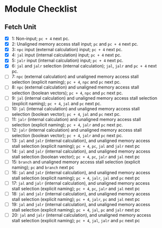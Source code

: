 # Module Checklist

## Fetch Unit
- [X] 1: Non-input; `pc + 4` next pc.
- [x] 2: Unaligned memory access stall input; `pc` and `pc + 4` next pc.
- [x] 3: `npc` input (external calculation) input; `pc + 4` next pc.
- [x] 4: `jal` input (internal calculation) input; `pc + 4` next pc.
- [x] 5: `jalr` input (internal calculation) input; `pc + 4` next pc.
- [x] 6: `jal` and `jalr` selection (internal calculation); `jal`, `jalr` and `pc + 4` next pc.
- [ ] 7: `npc` (external calculation) and unaligned memory access stall selection (explicit naming); `pc + 4`, `npc` and `pc` next pc.
- [ ] 8: `npc` (external calculation) and unaligned memory access stall selection (boolean vectors); `pc + 4`, `npc` and `pc` next pc.
- [ ] 9: `jal` (internal calculation) and unaligned memory access stall selection (explicit naming); `pc + 4`, `jal` and `pc` next pc.
- [ ] 10: `jal` (internal calculation) and unaligned memory access stall selection (boolean vector); `pc + 4`, `jal` and `pc` next pc.
- [ ] 11: `jalr` (internal calculation) and unaligned memory access stall selection (explicit naming); `pc + 4`, `jalr` and `pc` next pc.
- [ ] 12: `jalr` (internal calculation) and unaligned memory access stall selection (boolean vector); `pc + 4`, `jalr` and `pc` next pc.
- [ ] 13: `jal` and `jalr` (internal calculation), and unaligned memory access stall selection (explicit naming); `pc + 4`, `pc`, `jal` and `jalr` next pc
- [ ] 14: `jal` and `jalr` (internal calculation), and unaligned memory access stall selection (boolean vector); `pc + 4`, `pc`, `jalr` and `jal` next pc
- [ ] 15: `branch` and unaligned memory access stall selection (explicit naming); `pc` and `branch` next pc
- [ ] 16: `jal` and `jalr` (internal calculation), and unaligned memory access stall selection (explicit naming); `pc + 4`, `jalr`, `jal` and `pc` next pc
- [ ] 17: `jal` and `jalr` (internal calculation), and unaligned memory access stall selection (explicit naming); `pc + 4`, `pc`, `jalr` and `jal` next pc
- [ ] 18: `jal` and `jalr` (internal calculation), and unaligned memory access stall selection (explicit naming); `pc + 4`, `jalr`, `pc` and `jal` next pc
- [ ] 19: `jal` and `jalr` (internal calculation), and unaligned memory access stall selection (explicit naming); `pc + 4`, `jal`, `pc` and `jalr` next pc
- [ ] 20: `jal` and `jalr` (internal calculation), and unaligned memory access stall selection (explicit naming); `pc + 4`, `jal`, `jalr` and `pc` next pc
